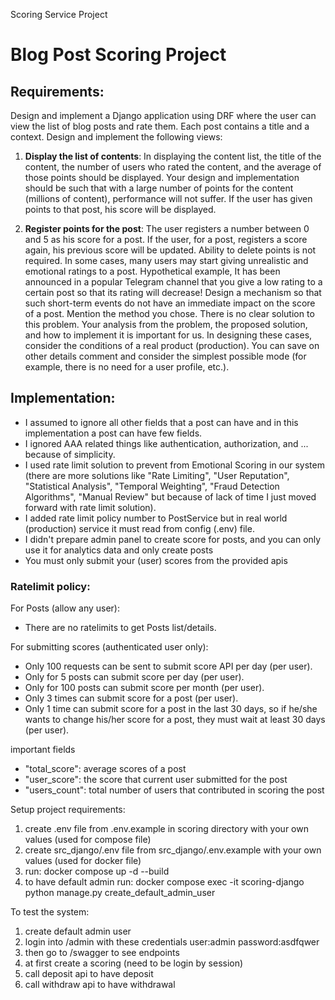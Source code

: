 Scoring Service Project
# Blog Post Scoring Project

## Requirements:

Design and implement a Django application using DRF where the user can view the list of blog posts and rate them. Each post contains a title and a context. Design and implement the following views:

1. **Display the list of contents**: In displaying the content list, the title of the content, the number of users who rated the content, and the average of those points should be displayed. Your design and implementation should be such that with a large number of points for the content (millions of content), performance will not suffer. If the user has given points to that post, his score will be displayed.

2. **Register points for the post**: The user registers a number between 0 and 5 as his score for a post. If the user, for a post, registers a score again, his previous score will be updated. Ability to delete points is not required. In some cases, many users may start giving unrealistic and emotional ratings to a post. Hypothetical example, It has been announced in a popular Telegram channel that you give a low rating to a certain post so that its rating will decrease! Design a mechanism so that such short-term events do not have an immediate impact on the score of a post. Mention the method you chose. There is no clear solution to this problem. Your analysis from the problem, the proposed solution, and how to implement it is important for us. In designing these cases, consider the conditions of a real product (production). You can save on other details comment and consider the simplest possible mode (for example, there is no need for a user profile, etc.).

## Implementation:

- I assumed to ignore all other fields that a post can have and in this implementation a post can have few fields.
- I ignored AAA related things like authentication, authorization, and ... because of simplicity.
- I used rate limit solution to prevent from Emotional Scoring in our system (there are more solutions like "Rate Limiting", "User Reputation", "Statistical Analysis", "Temporal Weighting", "Fraud Detection Algorithms", "Manual Review" but because of lack of time I just moved forward with rate limit solution).
- I added rate limit policy number to PostService but in real world (production) service it must read from config (.env) file.
- I didn't prepare admin panel to create score for posts, and you can only use it for analytics data and only create posts
- You must only submit your (user) scores from the provided apis

### Ratelimit policy:

For Posts (allow any user):
- There are no ratelimits to get Posts list/details.

For submitting scores (authenticated user only):
- Only 100 requests can be sent to submit score API per day (per user).
- Only for 5 posts can submit score per day (per user).
- Only for 100 posts can submit score per month (per user).
- Only 3 times can submit score for a post (per user).
- Only 1 time can submit score for a post in the last 30 days, so if he/she wants to change his/her score for a post, they must wait at least 30 days (per user).

important fields
- "total_score": average scores of a post
- "user_score": the score that current user submitted for the post
- "users_count": total number of users that contributed in scoring the post

Setup project requirements:
1. create .env file from .env.example in scoring directory with your own values (used for compose file)
2. create src_django/.env file from src_django/.env.example with your own values (used for docker file)
3. run: docker compose up -d --build
4. to have default admin run: docker compose exec -it scoring-django python manage.py create_default_admin_user


To test the system:
1. create default admin user
2. login into /admin with these credentials user:admin password:asdfqwer
3. then go to /swagger to see endpoints
4. at first create a scoring (need to be login by session)
5. call deposit api to have deposit
6. call withdraw api to have withdrawal
